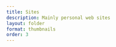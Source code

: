 ```yaml
---
title: Sites
description: Mainly personal web sites
layout: folder
format: thumbnails
order: 3
---
```


